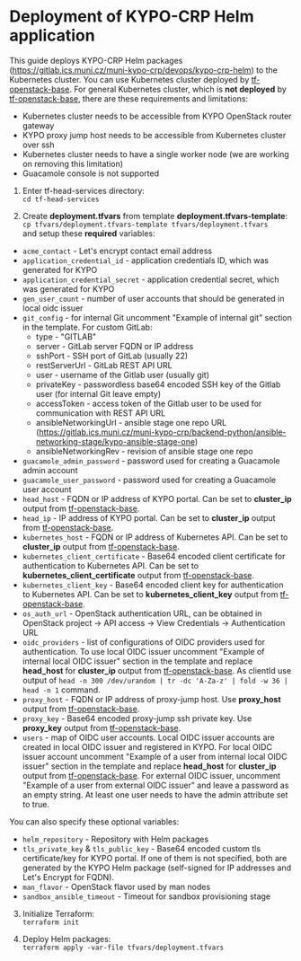 # Deployment of KYPO-CRP Helm application

This guide deploys KYPO-CRP Helm packages (https://gitlab.ics.muni.cz/muni-kypo-crp/devops/kypo-crp-helm) to the Kubernetes cluster. You can use
Kubernetes cluster deployed by [tf-openstack-base](tf-openstack-base). For general
Kubernetes cluster, which is **not deployed** by [tf-openstack-base](tf-openstack-base), there are these requirements and limitations:
* Kubernetes cluster needs to be accessible from KYPO OpenStack router gateway
* KYPO proxy jump host needs to be accessible from Kubernetes cluster over ssh
* Kubernetes cluster needs to have a single worker node (we are working on removing this limitation)
* Guacamole console is not supported

1. Enter tf-head-services directory:\
`cd tf-head-services`

2. Create **deployment.tfvars** from template **deployment.tfvars-template**:\
`cp tfvars/deployment.tfvars-template tfvars/deployment.tfvars`\
 and setup these **required** variables:
 * `acme_contact` - Let's encrypt contact email address
 * `application_credential_id` - application credentials ID, which was generated for KYPO
 * `application_credential_secret` - application credential secret, which was generated for KYPO
 * `gen_user_count` - number of user accounts that should be generated in local oidc issuer
 * `git_config` - for internal Git uncomment "Example of internal git" section in the template. For custom GitLab:
     * type - "GITLAB"
     * server - GitLab server FQDN or IP address
     * sshPort - SSH port of GitLab (usually 22)
     * restServerUrl - GitLab REST API URL
     * user - username of the Gitlab user (usually git)
     * privateKey - passwordless base64 encoded SSH key of the Gitlab user (for internal Git leave empty)
     * accessToken - access token of the Gitlab user to be used for communication with REST API URL
     * ansibleNetworkingUrl - ansible stage one repo URL (https://gitlab.ics.muni.cz/muni-kypo-crp/backend-python/ansible-networking-stage/kypo-ansible-stage-one)
     * ansibleNetworkingRev - revision of ansible stage one repo
 * `guacamole_admin_password` - password used for creating a Guacamole admin account
 * `guacamole_user_password` - password used for creating a Guacamole user account
 * `head_host` - FQDN or IP address of KYPO portal. Can be set to **cluster_ip** output from [tf-openstack-base](tf-openstack-base).
 * `head_ip` - IP address of KYPO portal. Can be set to **cluster_ip** output from [tf-openstack-base](tf-openstack-base).
 * `kubernetes_host` - FQDN or IP address of Kubernetes API. Can be set to **cluster_ip** output from [tf-openstack-base](tf-openstack-base).
 * `kubernetes_client_certificate` - Base64 encoded client certificate for authentication to Kubernetes API. Can be set to **kubernetes_client_certificate** output from [tf-openstack-base](tf-openstack-base).
 * `kubernetes_client_key` - Base64 encoded client key for authentication to Kubernetes API. Can be set to **kubernetes_client_key** output from [tf-openstack-base](tf-openstack-base).
 * `os_auth_url` - OpenStack authentication URL, can be obtained in OpenStack project -> API access -> View Credentials -> Authentication URL
 * `oidc_providers` - list of configurations of OIDC providers used for authentication. To use local OIDC issuer uncomment "Example of internal local OIDC issuer" section in the template and replace **head_host** for **cluster_ip** output from [tf-openstack-base](tf-openstack-base). As clientId use output of `head -n 300 /dev/urandom | tr -dc 'A-Za-z' | fold -w 36 | head -n 1` command.
 * `proxy_host` - FQDN or IP address of proxy-jump host. Use **proxy_host** output from [tf-openstack-base](tf-openstack-base).
 * `proxy_key` - Base64 encoded proxy-jump ssh private key. Use **proxy_key** output from [tf-openstack-base](tf-openstack-base).
 * `users` - map of OIDC user accounts. Local OIDC issuer accounts are created in local OIDC issuer and registered in KYPO. For local OIDC issuer account uncomment "Example of a user from internal local OIDC issuer" section in the template and replace **head_host** for **cluster_ip** output from [tf-openstack-base](tf-openstack-base). For external OIDC issuer, uncomment "Example of a user from external OIDC issuer" and leave a password as an empty string. At least one user needs to have the admin attribute set to true.

 You can also specify these optional variables:
 * `helm_repository` - Repository with Helm packages
 * `tls_private_key` & `tls_public_key` - Base64 encoded custom tls certificate/key for KYPO portal. If one of them is not specified, both are generated by the KYPO Helm package (self-signed for IP  addresses and Let's Encrypt for FQDN).
 * `man_flavor` - OpenStack flavor used by man nodes
 * `sandbox_ansible_timeout` - Timeout for sandbox provisioning stage

3. Initialize Terraform:\
`terraform init`

4. Deploy Helm packages:\
`terraform apply -var-file tfvars/deployment.tfvars`
